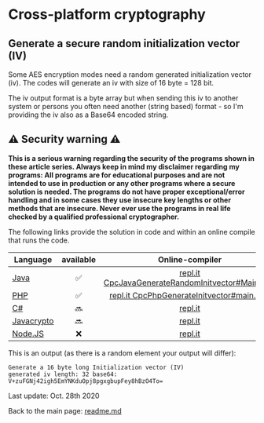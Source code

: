Cross-platform cryptography
===============

Generate a secure random initialization vector (IV)
---------------

Some AES encryption modes need a random generated initialization vector (iv). The codes will generate an iv with size of 16 byte = 128 bit.

The iv output format is a byte array but when sending this iv to another system or persons you often need another (string based) format - so I'm providing the iv also as a Base64 encoded string.

:warning: Security warning :warning:
---------------

**This is a serious warning regarding the security of the programs shown in these article series.  Always keep in mind my disclaimer regarding my programs: All programs are for educational purposes and are not intended to use in production or any other programs where a  secure solution is needed. The programs do not have proper exceptional/error handling and in some cases they use insecure key lengths or other methods that are insecure. Never ever use the programs in real life checked by a qualified professional cryptographer.**

The following links provide the solution in code and within an online compile that runs the code.

| Language | available | Online-compiler
| ------ | :---: | :----: |
| [Java](GenerateInitvector/Main.java) | :white_check_mark: | [repl.it CpcJavaGenerateRandomInitvector#Main.java](https://repl.it/@javacrypto/CpcJavaGenerateRandom-Initvector#Main.java/)
| [PHP](GenerateInitvector/generateinitvector.md) | :white_check_mark: | [repl.it CpcPhpGenerateInitvector#main.php](https://repl.it/@javacrypto/CpcPhpGenerateInitvector#main.php/)
| [C#](generateaeskey.html) | :soon: | [repl.it](http://javacrypto.bplaced.net/)
| [Javacrypto](generateaeskey.html) | :soon: | [repl.it](http://javacrypto.bplaced.net/)
| [Node.JS](generateaeskey.html) | :x: | [repl.it](http://javacrypto.bplaced.net/)

This is an output (as there is a random element your output will differ):

```plaintext
Generate a 16 byte long Initialization vector (IV)
generated iv length: 32 base64: V+zuFGNj42igh5EmYNKduOpj8pgxgbupFey8hBzO4To=
```


Last update: Oct. 28th 2020

Back to the main page: [readme.md](readme.md)